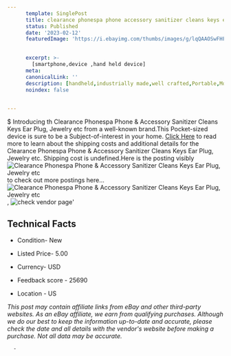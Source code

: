 ```yaml
---
      template: SinglePost
      title: clearance phonespa phone accessory sanitizer cleans keys ear plug jewelry etc
      status: Published
      date: '2023-02-12'
      featuredImage: 'https://i.ebayimg.com/thumbs/images/g/lqQAAOSwFHFgoZ5P/s-l225.jpg'
       

      excerpt: >-
        [smartphone,device ,hand held device]
      meta:
      canonicalLink: ''
      description: [handheld,industrially made,well crafted,Portable,Mobile,Compact,Convenient,Lightweight,Maneuverable,Man-portable,Miniature,Carriable,Hand-held,Light,Holdable,Transportable,Mobile device,Pocket-sized,On-the-go,Wireless,Cordless,Compact size,Convenient size, smartphone,device ,hand held device]
      noindex: false
      

---
```

$
      Introducing th Clearance Phonespa Phone & Accessory Sanitizer Cleans Keys Ear Plug, Jewelry etc from a well-known brand.This Pocket-sized device  is sure to be a Subject-of-interest in your home. [Click Here](https://www.ebay.com/itm/255975382237?hash=item3b99525cdd%3Ag%3AlqQAAOSwFHFgoZ5P&mkevt=1&mkcid=1&mkrid=711-53200-19255-0&campid=%253CePNCampaignId%253E&customid=%253CreferenceId%253E&toolid=10049) to read more to learn about the shipping costs and additional details for the Clearance Phonespa Phone & Accessory Sanitizer Cleans Keys Ear Plug, Jewelry etc. Shipping cost is undefined.Here is the posting visibly ![Clearance Phonespa Phone & Accessory Sanitizer Cleans Keys Ear Plug, Jewelry etc](https://i.ebayimg.com/thumbs/images/g/lqQAAOSwFHFgoZ5P/s-l225.jpg) to check out more postings here... ![Clearance Phonespa Phone & Accessory Sanitizer Cleans Keys Ear Plug, Jewelry etc](https://i.ebayimg.com/images/g/lqQAAOSwFHFgoZ5P/s-l1600.jpg), ![check vendor page](https://origin-galleryplus.ebayimg.com/ws/web/255975382237_2_0_1/225x225.jpg)'

      

 ## Technical Facts 



     
      

 - Condition- New 


      

 - Listed Price- 5.00 


      

 - Currency- USD 


      

 - Feedback score - 25690 


      

 - Location - US 


      
      

 *_This post may contain affiliate links from eBay and other third-party websites. As an eBay affiliate, we earn from qualifying purchases. Although we do our best to keep the information up-to-date and accurate, please check the date and all details with the vendor's website before making a purchase. Not all data may be accurate._*




      -
